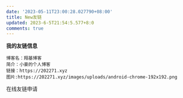 ```yaml
---
date: '2023-05-11T23:00:28.027790+08:00'
title: New友链
updated: 2023-6-5T21:54:5.577+8:0
comments: true
---
```

<div id="qexo-friends"></div>
<link rel="stylesheet" href="https://npm.elemecdn.com/qexo-friends/friends.css"/>
<script src="https://npm.elemecdn.com/qexo-static@1.6.0/hexo/friends.js"></script>
<script>loadQexoFriends("qexo-friends", "https://admin.202271.xyz")</script>

**我的友链信息**

```
博客名：翔基博客
简介：小豪的个人博客
链接：https://202271.xyz
图片:https://202271.xyz/images/uploads/android-chrome-192x192.png
```

在线友链申请

<div id="friends-api"></div>
<script src="https://npm.elemecdn.com/qexo-friends/friends-api.js"></script>
<script>qexo_friend_api("friends-api","https://admin.202271.xyz");</script>

